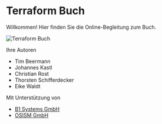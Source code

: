 # Terraform Buch

Willkommen! Hier finden Sie die Online-Begleitung zum Buch.

![Terraform Buch](profile/cover.jpg)

Ihre Autoren

- Tim Beermann
- Johannes Kastl
- Christian Rost
- Thorsten Schifferdecker
- Eike Waldt

Mit Unterstützung von

- [B1 Systems GmbH](https://b1-systems.de)
- [OSISM GmbH](https://osism.tech)


